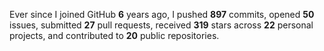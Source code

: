 Ever since I joined GitHub **6** years ago, I pushed **897** commits, opened **50** issues, submitted **27** pull requests, received **319** stars across **22** personal projects, and contributed to **20** public repositories.